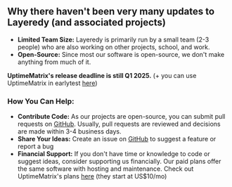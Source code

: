 ## Why there haven't been very many updates to Layeredy (and associated projects)

* **Limited Team Size:** Layeredy is primarily run by a small team (2-3 people) who are also working on other projects, school, and work.
* **Open-Source:** Since most our software is open-source, we don't make anything from much of it.

**UptimeMatrix's release deadline is still Q1 2025.**  (+ you can use UptimeMatrix in earlytest [here](https://app.uptimematrix.com))

### **How You Can Help:**

* **Contribute Code:** As our projects are open-source, you can submit pull requests on [GitHub](https://lyrdy.co/gh). Usually, pull requests are reviewed and decisions are made within 3-4 business days.
* **Share Your Ideas:** Create an issue on [GitHub](https://lyrdy.co/gh) to suggest a feature or report a bug
* **Financial Support:** If you don't have time or knowledge to code or suggest ideas, consider supporting us financially. Our paid plans offer the same software with hosting and maintenance. Check out UptimeMatrix's plans [here](https://lyrdy.co/r5yc) (they start at US$10/mo)